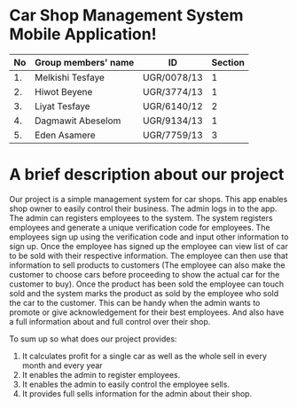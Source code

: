 # Car Shop Management System Mobile Application!

| No |Group members' name |ID            |Section  |
|----|--------------------|------------- |---------|
| 1. | Melkishi Tesfaye   | UGR/0078/13  | 1       |
| 2. | Hiwot Beyene       | UGR/3774/13  | 1       |
| 3. | Liyat Tesfaye      | UGR/6140/12  | 2       |
| 4. | Dagmawit Abeselom  | UGR/9134/13  | 1       |
| 5. | Eden Asamere       | UGR/7759/13  | 3       |

# A brief description about our project

Our project is a simple management system for car shops. This app enables shop owner to easily control their business.
The admin logs in to the app. The admin can registers employees to the system. The system registers employees and generate a unique verification code for employees. The employees sign up using the verification code and input other information to sign up. Once the employee has signed up the employee can view list of car to be sold with their respective information. The employee can then use that information to sell products to customers (The employee can also make the customer to choose cars before proceeding to show the actual car for the customer to buy). Once the product has been sold the employee can touch sold and the system marks the product as sold by the employee who sold the car to the customer. This can be handy when the admin wants to promote or give acknowledgement for their best employees. And also have a full information about and full control over their shop.

To sum up so what does our project provides:
1. It calculates profit for a single car as well as the whole sell in every month and every year
2. It enables the admin to register employees.
3. It enables the admin to easily control the employee sells. 
4. It provides full sells information for the admin about their shop.


